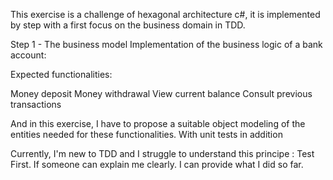 This exercise is a challenge of hexagonal architecture c#, it is implemented by step with a first focus on the business domain in TDD.

Step 1 - The business model
Implementation of the business logic of a bank account:

Expected functionalities:

Money deposit
Money withdrawal
View current balance
Consult previous transactions



And in this exercise, I have to propose a suitable object modeling of the entities needed for these functionalities. With unit tests in addition

Currently, I'm new to TDD and I struggle to understand this principe : Test First.
If someone can explain me clearly. I can provide what I did so far.
